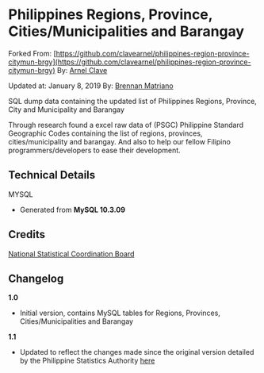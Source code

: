 Philippines Regions, Province, Cities/Municipalities and Barangay
===============================

Forked From: [https://github.com/clavearnel/philippines-region-province-citymun-brgy](https://github.com/clavearnel/philippines-region-province-citymun-brgy)
By: [Arnel Clave](http://arnelc.com)

Updated at: January 8, 2019
By: [Brennan Matriano](http://brenmat.dx.am)

SQL dump data containing the updated list of Philippines Regions, Province, City and Municipality and Barangay


Through research found a excel raw data of (PSGC) Philippine Standard Geographic Codes containing the list of regions, provinces, cities/municipality and barangay. And also to help our fellow Filipino programmers/developers to ease their development.

Technical Details
-----------------

MYSQL
* Generated from **MySQL 10.3.09**

Credits
-------
[National Statistical Coordination Board](http://www.nscb.gov.ph/)


Changelog
---------

**1.0**
* Initial version, contains MySQL tables for Regions, Provinces, Cities/Municipalities and Barangay

**1.1**
* Updated to reflect the changes made since the original version detailed by the Philippine Statistics Authority [here](https://psa.gov.ph/tags/philippine-standard-geographic-code-psgc)
